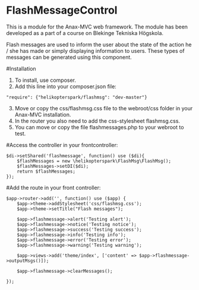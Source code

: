 # FlashMessageControl

This is a module for the Anax-MVC web framework. The module has been developed as a part of a course on Blekinge Tekniska Högskola.

Flash messages are used to inform the user about the state of the action he / she has made or simply displaying information to users. These types of messages can be generated using this component.

#Installation

1. To install, use composer.
2. Add this line into your composer.json file:
```
"require": {"helikopterspark/flashmsg": "dev-master"}
```
3. Move or copy the css/flashmsg.css file to the webroot/css folder in your Anax-MVC installation.
4. In the router you also need to add the css-stylesheet flashmsg.css.
5. You can move or copy the file flashmessages.php to your webroot to test.

#Access the controller in your frontcontroller:

```
$di->setShared('flashmessage', function() use ($di){
    $flashMessages = new \helikopterspark\FlashMsg\FlashMsg();
    $flashMessages->setDI($di);
    return $flashMessages;
});
```

#Add the route in your front controller:

```
$app->router->add('', function() use ($app) {
	$app->theme->addStylesheet('css/flashmsg.css');
	$app->theme->setTitle("Flash messages");

	$app->flashmessage->alert('Testing alert');
	$app->flashmessage->notice('Testing notice');
	$app->flashmessage->success('Testing success');
	$app->flashmessage->info('Testing info');
	$app->flashmessage->error('Testing error');
	$app->flashmessage->warning('Testing warning');

	$app->views->add('theme/index', ['content' => $app->flashmessage->outputMsgs()]);

	$app->flashmessage->clearMessages();

});
```